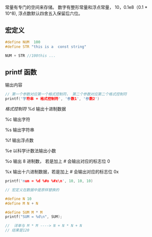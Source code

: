 常量有专门的空间来存储。
数字有整形常量和浮点常量， 10，0.1e8（0.1 \* 10^8), 浮点数默认四舍五入保留后六位。

## 宏定义

```C
#define NUM  100
#define STR "this is a  const string"

NUM + STR //100this ...
```

## printf 函数

输出内容

```c
// 第一个参数对应第一个格式控制符， 第二个参数对应第二个格式控制符
printf('字符串 + 格式控制符', '参数1', '参数2')

```

_格式控制符_
%d 输出十进制数据

%c 输出字符

%s 输出字符串

%f 输出浮点数

%e 以科学计数法输出小数

%o 输出 8 进制数， 若是加上 # 会输出对应的标志位 0

%x 输出十六进制数据，若是加上 # 会输出对应的标志位 0x

```c
printf('num = %d %#o %#x\n', 10, 10, 10)

// 宏定义在数据中是原样替换的

#define N 10
#define M N + N

#define SUM M * M
printf("SUM = %d\n", SUM);

//  详单与 M * M ----> N + N * N + N
// 结果是120

```
